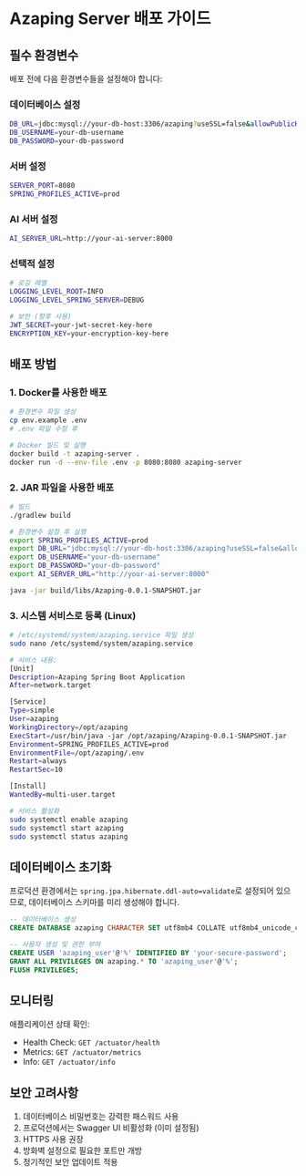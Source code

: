 # Azaping Server 배포 가이드

## 필수 환경변수

배포 전에 다음 환경변수들을 설정해야 합니다:

### 데이터베이스 설정
```bash
DB_URL=jdbc:mysql://your-db-host:3306/azaping?useSSL=false&allowPublicKeyRetrieval=true&serverTimezone=Asia/Seoul
DB_USERNAME=your-db-username
DB_PASSWORD=your-db-password
```

### 서버 설정
```bash
SERVER_PORT=8080
SPRING_PROFILES_ACTIVE=prod
```

### AI 서버 설정
```bash
AI_SERVER_URL=http://your-ai-server:8000
```

### 선택적 설정
```bash
# 로깅 레벨
LOGGING_LEVEL_ROOT=INFO
LOGGING_LEVEL_SPRING_SERVER=DEBUG

# 보안 (향후 사용)
JWT_SECRET=your-jwt-secret-key-here
ENCRYPTION_KEY=your-encryption-key-here
```

## 배포 방법

### 1. Docker를 사용한 배포
```bash
# 환경변수 파일 생성
cp env.example .env
# .env 파일 수정 후

# Docker 빌드 및 실행
docker build -t azaping-server .
docker run -d --env-file .env -p 8080:8080 azaping-server
```

### 2. JAR 파일을 사용한 배포
```bash
# 빌드
./gradlew build

# 환경변수 설정 후 실행
export SPRING_PROFILES_ACTIVE=prod
export DB_URL="jdbc:mysql://your-db-host:3306/azaping?useSSL=false&allowPublicKeyRetrieval=true&serverTimezone=Asia/Seoul"
export DB_USERNAME="your-db-username"
export DB_PASSWORD="your-db-password"
export AI_SERVER_URL="http://your-ai-server:8000"

java -jar build/libs/Azaping-0.0.1-SNAPSHOT.jar
```

### 3. 시스템 서비스로 등록 (Linux)
```bash
# /etc/systemd/system/azaping.service 파일 생성
sudo nano /etc/systemd/system/azaping.service

# 서비스 내용:
[Unit]
Description=Azaping Spring Boot Application
After=network.target

[Service]
Type=simple
User=azaping
WorkingDirectory=/opt/azaping
ExecStart=/usr/bin/java -jar /opt/azaping/Azaping-0.0.1-SNAPSHOT.jar
Environment=SPRING_PROFILES_ACTIVE=prod
EnvironmentFile=/opt/azaping/.env
Restart=always
RestartSec=10

[Install]
WantedBy=multi-user.target

# 서비스 활성화
sudo systemctl enable azaping
sudo systemctl start azaping
sudo systemctl status azaping
```

## 데이터베이스 초기화

프로덕션 환경에서는 `spring.jpa.hibernate.ddl-auto=validate`로 설정되어 있으므로, 
데이터베이스 스키마를 미리 생성해야 합니다.

```sql
-- 데이터베이스 생성
CREATE DATABASE azaping CHARACTER SET utf8mb4 COLLATE utf8mb4_unicode_ci;

-- 사용자 생성 및 권한 부여
CREATE USER 'azaping_user'@'%' IDENTIFIED BY 'your-secure-password';
GRANT ALL PRIVILEGES ON azaping.* TO 'azaping_user'@'%';
FLUSH PRIVILEGES;
```

## 모니터링

애플리케이션 상태 확인:
- Health Check: `GET /actuator/health`
- Metrics: `GET /actuator/metrics`
- Info: `GET /actuator/info`

## 보안 고려사항

1. 데이터베이스 비밀번호는 강력한 패스워드 사용
2. 프로덕션에서는 Swagger UI 비활성화 (이미 설정됨)
3. HTTPS 사용 권장
4. 방화벽 설정으로 필요한 포트만 개방
5. 정기적인 보안 업데이트 적용 